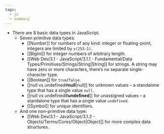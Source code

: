 ```yaml
---
tags:
  - js
  - summary
---
```


- There are 8 basic data types in JavaScript.
	- Seven primitive data types:
	    - [[Number]] for numbers of any kind: integer or floating-point, integers are limited by `±(253-1)`.
	    - [[BigInt]] for integer numbers of arbitrary length.
	    - [[Web Dev/3.1 - JavaScript/3.1.1 - Fundamental/Data Types/Primitives/Strings/String|String]] for strings. A string may have zero or more characters, there’s no separate single-character type.
	    - [[Boolean]] for `true`/`false`.
	    - [[null vs undefined#**null**|null]] for unknown values – a standalone type that has a single value `null`.
	    - [[null vs undefined#**undefined**]] for unassigned values – a standalone type that has a single value `undefined`.
	    - [[Symbol]] for unique identifiers.
	- And one non-primitive data type:
	    -  [[Web Dev/3.1 - JavaScript/3.1.2 - Objects/Terms/Cores/Object|Object]] for more complex data structures.